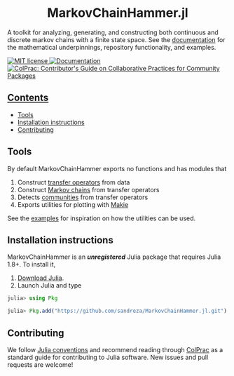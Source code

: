 <!-- Title -->
<h1 align="center">
  MarkovChainHammer.jl
</h1>

A toolkit for analyzing, generating, and constructing both continuous and discrete markov chains with a finite state space. See the [documentation](https://sandreza.github.io/MarkovChainHammer.jl/dev/) for the mathematical underpinnings, repository functionality, and examples.

 <a href="https://mit-license.org">
    <img alt="MIT license" src="https://img.shields.io/badge/License-MIT-blue.svg?style=flat-square">
  </a>
 <a href="https://sandreza.github.io/MarkovChainHammer.jl/dev">
    <img alt="Documentation" src="https://img.shields.io/badge/documentation-stable%20release-red?style=flat-square">
  </a>
 <a href="https://github.com/SciML/ColPrac">
    <img alt="ColPrac: Contributor's Guide on Collaborative Practices for Community Packages" src="https://img.shields.io/badge/ColPrac-Contributor's%20Guide-blueviolet?style=flat-square">

## Contents
* [Tools](#tools)
* [Installation instructions](#installation-instructions)
* [Contributing](#contributing)

## Tools

By default MarkovChainHammer exports no functions and has modules that
1. Construct [transfer operators](https://en.wikipedia.org/wiki/Transfer_operator) from data
2. Construct [Markov chains](https://en.wikipedia.org/wiki/Markov_chain) from transfer operators
3. Detects [communities](https://en.wikipedia.org/wiki/Community_structure) from transfer operators
4. Exports utilities for plotting with [Makie](https://github.com/MakieOrg/Makie.jl)

See the [examples](https://github.com/sandreza/MarkovChainHammer.jl/tree/main/examples) for inspiration on how the utilities can be used.
## Installation instructions

MarkovChainHammer is an ***unregistered*** Julia package that requires Julia 1.8+. To install it,

1. [Download Julia](https://julialang.org/downloads/).
2. Launch Julia and type 
```julia
julia> using Pkg

julia> Pkg.add("https://github.com/sandreza/MarkovChainHammer.jl.git")
```

## Contributing 

We follow [Julia conventions](https://docs.julialang.org/en/v1/manual/style-guide/) and recommend reading through [ColPrac](https://docs.sciml.ai/ColPrac/stable/) as a standard guide for contributing to Julia software. New issues and pull requests are welcome!


